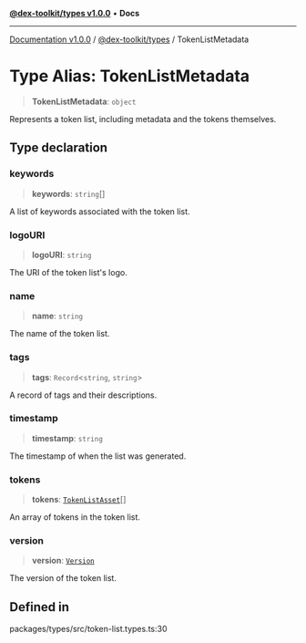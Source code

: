 [**@dex-toolkit/types v1.0.0**](../README.md) • **Docs**

***

[Documentation v1.0.0](../../../packages.md) / [@dex-toolkit/types](../README.md) / TokenListMetadata

# Type Alias: TokenListMetadata

> **TokenListMetadata**: `object`

Represents a token list, including metadata and the tokens themselves.

## Type declaration

### keywords

> **keywords**: `string`[]

A list of keywords associated with the token list.

### logoURI

> **logoURI**: `string`

The URI of the token list's logo.

### name

> **name**: `string`

The name of the token list.

### tags

> **tags**: `Record`\<`string`, `string`\>

A record of tags and their descriptions.

### timestamp

> **timestamp**: `string`

The timestamp of when the list was generated.

### tokens

> **tokens**: [`TokenListAsset`](TokenListAsset.md)[]

An array of tokens in the token list.

### version

> **version**: [`Version`](Version.md)

The version of the token list.

## Defined in

packages/types/src/token-list.types.ts:30
